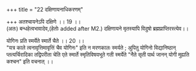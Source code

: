 +++
title = "22 दक्षिणायनाधिकरणम्"

+++
अतश्चायनेऽपि दक्षिणे ।। 19 ।।   
(अतः) बन्धहेत्वभावादेव,(हेतोः added after M2.) दक्षिणायने मृतस्यापि विदुषो ब्रह्मप्राप्तिरस्त्येव।।

योगिनः प्रति स्मर्येते स्मार्ते चैते ।। 20 ।।   
"यत्र काले त्वनावृत्तिमावृत्तिं चैव योगिनः" इति न मरणकालः स्मर्यते ; अुपितु योगिनो विद्यानिष्ठान् प्तत्यर्चिरादिका तद्विपरीता चेति एते स्मार्ते स्मृतिविषयभूते गती स्मर्येते "नैते सृती पार्थ जानन् योगी मुह्यति कश्चन" इति वचनात् ।।